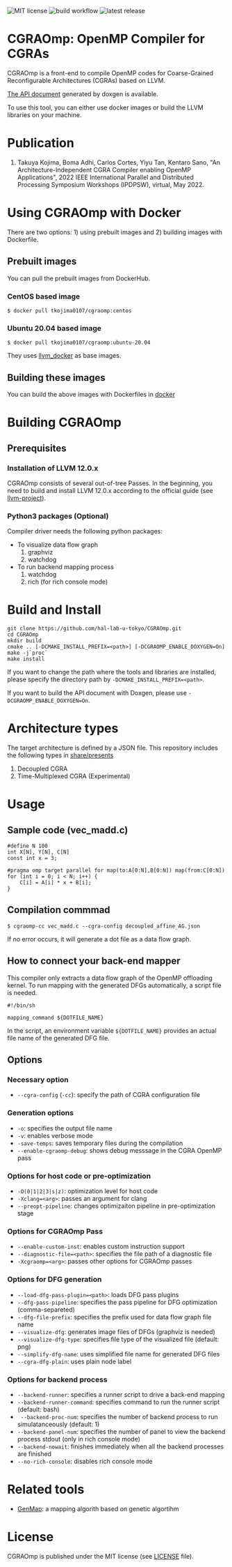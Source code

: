 ![MIT license](https://img.shields.io/github/license/hal-lab-u-tokyo/CGRAOmp?style=plastic)
![build workflow](https://github.com/hal-lab-u-tokyo/CGRAOmp/actions/workflows/build.yml/badge.svg)
![latest release](https://img.shields.io/github/v/release/hal-lab-u-tokyo/CGRAOmp)
# CGRAOmp: OpenMP Compiler for CGRAs
CGRAOmp is a front-end to compile OpenMP codes for Coarse-Grained Reconfigurable Architectures (CGRAs) based on LLVM.

[The API document](https://tkojima0107.github.io/CGRAOmp-docs-dev/index.html) generated by doxgen is available.

To use this tool, you can either use docker images or build the LLVM libraries on your machine.

# Publication
1. Takuya Kojima, Boma Adhi, Carlos Cortes, Yiyu Tan, Kentaro Sano, "An Architecture-Independent CGRA Compiler enabling OpenMP Applications", 2022 IEEE International Parallel and Distributed Processing Symposium Workshops (IPDPSW), virtual, May 2022. 

# Using CGRAOmp with Docker
There are two options: 1) using prebuilt images and 2) building images with Dockerfile.

## Prebuilt images
You can pull the prebuilt images from DockerHub.

### CentOS based image
```
$ docker pull tkojima0107/cgraomp:centos
```

### Ubuntu 20.04 based image
```
$ docker pull tkojima0107/cgraomp:ubuntu-20.04
```

They uses [llvm_docker](https://github.com/tkojima0107/llvm_docker/) as base images.


## Building these images
You can build the above images with Dockerfiles in [docker](./docker)

# Building CGRAOmp 
## Prerequisites
### Installation of LLVM 12.0.x
CGRAOmp consists of several out-of-tree Passes.
In the beginning, you need to build and install LLVM 12.0.x according to the official guide (see [llvm-project](https://github.com/llvm/llvm-project)).

### Python3 packages (Optional)
Compiler driver needs the following python packages:
* To visualize data flow graph
	1. graphviz
	1. watchdog
* To run backend mapping process
	1. watchdog
	1. rich (for rich console mode)

# Build and Install
```
git clone https://github.com/hal-lab-u-tokyo/CGRAOmp.git
cd CGRAOmp
mkdir build
cmake .. [-DCMAKE_INSTALL_PREFIX=<path>] [-DCGRAOMP_ENABLE_DOXYGEN=On]
make -j`proc`
make install
```

If you want to change the path where the tools and libraries are installed, please specify the directory path by `-DCMAKE_INSTALL_PREFIX=<path>`.

If you want to build the API document with Doxgen, please use `-DCGRAOMP_ENABLE_DOXYGEN=On`.


# Architecture types
The target architecture is defined by a JSON file.
This repository includes the following types in [share/presents](share/presets/)

1. Decoupled CGRA
2. Time-Multiplexed CGRA (Experimental)

# Usage

## Sample code (vec_madd.c)
```
#define N 100
int X[N], Y[N], C[N]
const int x = 3;

#pragma omp target parallel for map(to:A[0:N],B[0:N]) map(from:C[0:N])
for (int i = 0; i < N; i++) {
	C[i] = A[i] * x + B[i];
}
```
## Compilation commmad
```
$ cgraomp-cc vec_madd.c --cgra-config decoupled_affine_AG.json
```
If no error occurs, it will generate a dot file as a data flow graph.

## How to connect your back-end mapper
This compiler only extracts a data flow graph of the OpenMP offloading kernel.
To run mapping with the generated DFGs automatically, a script file is needed.

```
#!/bin/sh

mapping_command ${DOTFILE_NAME}
```

In the script, an environment variable `${DOTFILE_NAME}` provides an actual file name of the generated DFG file.

## Options
### Necessary option
* `--cgra-config` (`-cc`): specify the path of CGRA configuration file

###  Generation options
* `-o`: specifies the output file name
* `-v`: enables verbose mode
* `-save-temps`: saves temporary files during the compilation
* `--enable-cgraomp-debug`: shows debug messsage in the CGRA OpenMP pass

### Options for host code or pre-optimization
* `-O(0|1|2|3|s|z)`: optimization level for host code
* `-Xclang=<arg>`: passes an argument for clang
* `--preopt-pipeline`: changes optimizaiton pipeline in pre-optimization stage

### Options for CGRAOmp Pass
* `--enable-custom-inst`: enables custom instruction support
* `--diagnostic-file=<path>`: specifies the file path of a diagnostic file
* `-Xcgraomp=<arg>`: passes other options for CGRAOmp passes

### Options for DFG generation
* `--load-dfg-pass-plugin=<path>`: loads DFG pass plugins
* `--dfg-pass-pipeline`: specifies the pass pipeline for DFG optimization (comma-separeted)
* `--dfg-file-prefix`: specifies the prefix used for data flow graph file name
* `--visualize-dfg`: generates image files of DFGs (graphviz is needed)
* `--visualize-dfg-type`: specifies file type of the visualized file (default: png)
* `--simplify-dfg-name`: uses simplified file name for generated DFG files
* `--cgra-dfg-plain`: uses plain node label

### Options for backend process
* `--backend-runner`: specifies a runner script to drive a back-end mapping
* `--backend-runner-command`: specifies command to run the runner script (default: bash)
* ` --backend-proc-num`: specifies the number of backend process to run simulatanceously (default: 1)
* `--backend-panel-num`: specifies the number of panel to view the backend process stdout (only in rich console mode)
* `--backend-nowait`: finishes immediately when all the backend processes are finished
* `--no-rich-console`: disables rich console mode

# Related tools
* [GenMap](https://github.com/hal-lab-u-tokyo/GenMap): a mapping algorith based on genetic algortihm


# License
CGRAOmp is published under the MIT license (see [LICENSE](./LICENSE) file).
